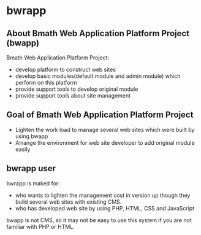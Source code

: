 bwrapp
=====

About Bmath Web Application Platform Project (bwapp)
-----

Bmath Web Application Platform Project:

* develop platform to construct web sites
* develop basic modules(default module and admin module) which perform on this platform
* provide support tools to develop original module
* provide support tools about site management

Goal of Bmath Web Application Platform Project
-----

* Lighten the work load to manage several web sites which were built by using bwapp
* Arrange the environment for web site developer to add original module easily

bwrapp user
-----

bwrapp is maked for:

* who wants to lighten the management cost in version up though they build several web sites with existing CMS.
* who has developed web site by using PHP, HTML, CSS and JavaScript

bwapp is not CMS, so it may not be easy to use this system if you are not familiar with PHP or HTML.
